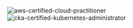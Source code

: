 ![aws-certified-cloud-practitioner](https://github.com/yungserge/yungserge/assets/128556285/9de4d3d5-7249-4e79-910e-5218492fa0f7)
![cka-certified-kubernetes-administrator](https://github.com/yungserge/yungserge/assets/128556285/1c329f92-2664-4707-a2d8-316d09a35c3b)
